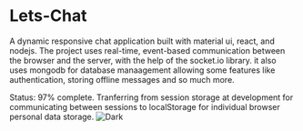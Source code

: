 # Lets-Chat

A dynamic responsive chat application built with material ui, react, and nodejs. The project uses real-time, event-based communication between the browser and the server, with the help of the socket.io library. it also uses mongodb for database manaagement allowing some features like authentication, storing offline messages and so much more.

Status: 97% complete. Tranferring from session storage at development for communicating between sessions to localStorage for individual browser personal data storage.
![Dark](https://user-images.githubusercontent.com/82245766/141663188-01b0f9c8-a06d-4077-9834-bb5ac9511182.PNG)
